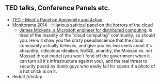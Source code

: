 ## TED talks, Conference Panels etc.

* [TED - Moot's Panel on Anonymity and 4chan]()
* [Monitorama 2014 - Hilarious satirical panel on the horrors of the cloud](http://vimeo.com/95066828)
  * [James Mickens, a Microsoft engineer for distributed computing](http://research.microsoft.com/apps/mobile/showpage.aspx?page=/en-us/people/mickens/), is tired of the insanity of the "cloud computing" community, so should you. He will show you the crazy pseudoscience that the cloud community actually believes, and give you his two cents about it's absurdity; ridiculous idealism, NoSQL anarchy, the Mossad vs. not Mossad threat model (you won't fend off the government when it can turn all it's infrastructure against you), and the real threat to security posed by dumb guys who easily fall for scams if a photo of a hot chick is on it.
* Reddit /r/nofap